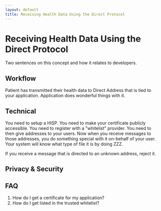 ```yaml
---
layout: default
title: Receiving Health Data Using the Direct Protocol
---
```


# Receiving Health Data Using the Direct Protocol

Two sentences on this concept and how it relates to developers.

## Workflow

Patient has transmitted their health data to Direct Address that is tied to your application. Application does wonderful things with it.

## Technical

You need to setup a HISP.
You need to make your certificate publicly accessible.
You need to register with a "whitelist" provider.
You need to then give addresses to your users.
Now when you receive messages to those addresses, you do something special with it on-behalf of your user.
Your system will know what type of file it is by doing ZZZ.

If you receive a message that is directed to an unknown address, reject it.

## Privacy & Security


## FAQ

1. How do I get a certificate for my application?
2. How do I get listed in the trusted whitelist?